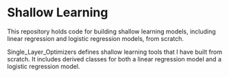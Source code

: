 # Shallow Learning
This repository holds code for building shallow learning models, including linear regression and logistic regression models, from scratch.

Single_Layer_Optimizers defines shallow learning tools that I have built from scratch.  It includes derived classes for both a linear regression model and a logistic regression model.
